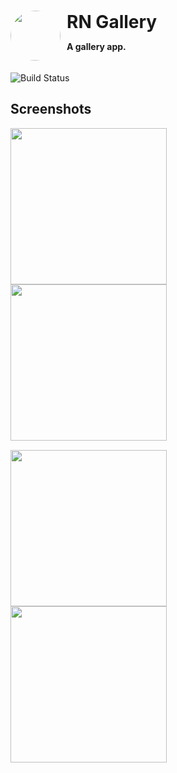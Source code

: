 # <div style="display: flex; align-items: center"><img src='https://i.imgur.com/rSzWV4g.png' height='80px' style="border-radius: 50%; margin-right: 10px;" /> <div>RN Gallery <p style='font-size: 14px'>A gallery app.</p></div></div>

![Build Status](https://travis-ci.org/joemccann/dillinger.svg?branch=master)

## Screenshots

<img src='https://i.imgur.com/DE8Gr9s.jpg' height='250px' />
<span style="margin: 15px"></span>
<img src='https://i.imgur.com/f4TXoGv.jpg' height='250px' />
<div style='margin: 15px'></div>
<img src='https://i.imgur.com/bnoR0aD.jpg' height='250px' />
<span style="margin: 15px"></span>
<img src='https://i.imgur.com/cD85nFG.jpg' height='250px' />
